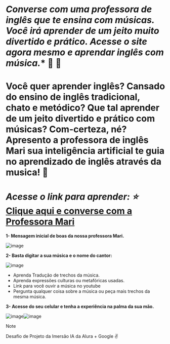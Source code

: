 # *Converse com  uma professora de inglês que te ensina com músicas. Você irá aprender de um jeito muito divertido e prático. Acesse o site agora mesmo e aprendar inglês com música.** :musical_note: :musical_score: <h1>

# Você quer aprender inglês? Cansado do ensino de inglês tradicional, chato e metódico? Que tal aprender de um jeito divertido e prático com músicas? Com-certeza, né? Apresento a **professora de inglês Mari** sua inteligência artificial te guia no aprendizado de inglês através da musica! 	:star2: <h3>

# *Acesse o link para aprender: :star:* [Clique aqui e converse com a Professora Mari](https://ai-english-teacher-liard.vercel.app/)  <h4>

**1- Mensagem inicial de boas da nossa professora Mari.**

![image](https://github.com/Clebio2030/AI-English-Teacher/assets/134241152/c43dfee4-69d2-4fb8-81bc-cec7ee71dc35)

**2- Basta digitar a sua música e o nome do cantor:**

![image](https://github.com/Clebio2030/AI-English-Teacher/assets/134241152/1fdafbc4-ce09-4169-99a2-169c517cab3c)


  - Aprenda Tradução de trechos da música.
  - Aprenda expressões culturas ou metafóricas usadas. 
  - Link para você ouvir a música no youtube
  - Pergunta qualquer coisa sobre a música ou peça mais trechos da mesma música.

**3- Acesse do seu celular e tenha a experiência na palma da sua mão.**

![image](https://github.com/Clebio2030/AI-English-Teacher/assets/134241152/a1f8d88f-abf0-4cf8-95f7-e5d4b65efb96)![image](https://github.com/Clebio2030/AI-English-Teacher/assets/134241152/6d40c119-742d-435a-b562-6ea92ccd4368)

> [!NOTE]
> Desafio de Projeto da Imersão IA da Alura + Google  :v:

